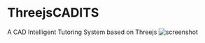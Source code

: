 # ThreejsCADITS
A CAD Intelligent Tutoring System based on Threejs
![screenshot](https://raw.githubusercontent.com/12HuYang/ThreejsCADITS)
